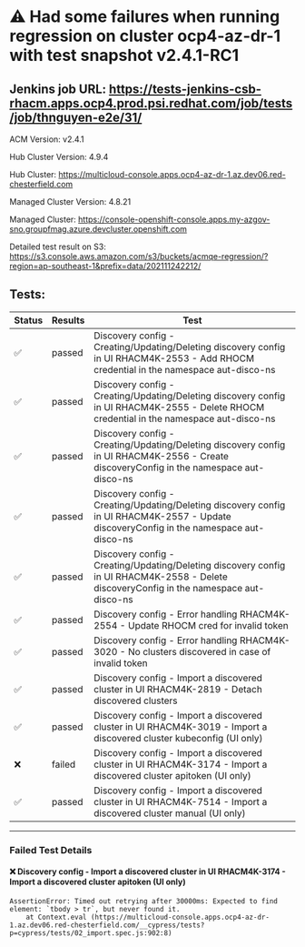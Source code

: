 # :warning: Had some failures when running regression on cluster ocp4-az-dr-1 with test snapshot v2.4.1-RC1 

## Jenkins job URL: https://tests-jenkins-csb-rhacm.apps.ocp4.prod.psi.redhat.com/job/tests/job/thnguyen-e2e/31/


ACM Version: v2.4.1

Hub Cluster Version: 4.9.4

Hub Cluster: https://multicloud-console.apps.ocp4-az-dr-1.az.dev06.red-chesterfield.com

Managed Cluster Version: 4.8.21

Managed Cluster: https://console-openshift-console.apps.my-azgov-sno.groupfmag.azure.devcluster.openshift.com

Detailed test result on S3: https://s3.console.aws.amazon.com/s3/buckets/acmqe-regression/?region=ap-southeast-1&prefix=data/202111242212/

## Tests:

|Status|Results|Test|
|---|---|---|
| :white_check_mark: | passed | Discovery config - Creating/Updating/Deleting discovery config in UI RHACM4K-2553 - Add RHOCM credential in the namespace aut-disco-ns |
| :white_check_mark: | passed | Discovery config - Creating/Updating/Deleting discovery config in UI RHACM4K-2555 - Delete RHOCM credential in the namespace aut-disco-ns |
| :white_check_mark: | passed | Discovery config - Creating/Updating/Deleting discovery config in UI RHACM4K-2556 - Create discoveryConfig in the namespace aut-disco-ns |
| :white_check_mark: | passed | Discovery config - Creating/Updating/Deleting discovery config in UI RHACM4K-2557 - Update discoveryConfig in the namespace aut-disco-ns |
| :white_check_mark: | passed | Discovery config - Creating/Updating/Deleting discovery config in UI RHACM4K-2558 - Delete discoveryConfig in the namespace aut-disco-ns |
| :white_check_mark: | passed | Discovery config - Error handling RHACM4K-2554 - Update RHOCM cred for invalid token |
| :white_check_mark: | passed | Discovery config - Error handling RHACM4K-3020 - No clusters discovered in case of invalid token |
| :white_check_mark: | passed | Discovery config - Import a discovered cluster in UI RHACM4K-2819 - Detach discovered clusters |
| :white_check_mark: | passed | Discovery config - Import a discovered cluster in UI RHACM4K-3019 - Import a discovered cluster kubeconfig (UI only) |
| :x: | failed | Discovery config - Import a discovered cluster in UI RHACM4K-3174 - Import a discovered cluster apitoken (UI only) |
| :white_check_mark: | passed | Discovery config - Import a discovered cluster in UI RHACM4K-7514 - Import a discovered cluster manual (UI only) |


---

### Failed Test Details

#### :x: Discovery config - Import a discovered cluster in UI RHACM4K-3174 - Import a discovered cluster apitoken (UI only)

```
AssertionError: Timed out retrying after 30000ms: Expected to find element: `tbody > tr`, but never found it.
    at Context.eval (https://multicloud-console.apps.ocp4-az-dr-1.az.dev06.red-chesterfield.com/__cypress/tests?p=cypress/tests/02_import.spec.js:902:8)
```

